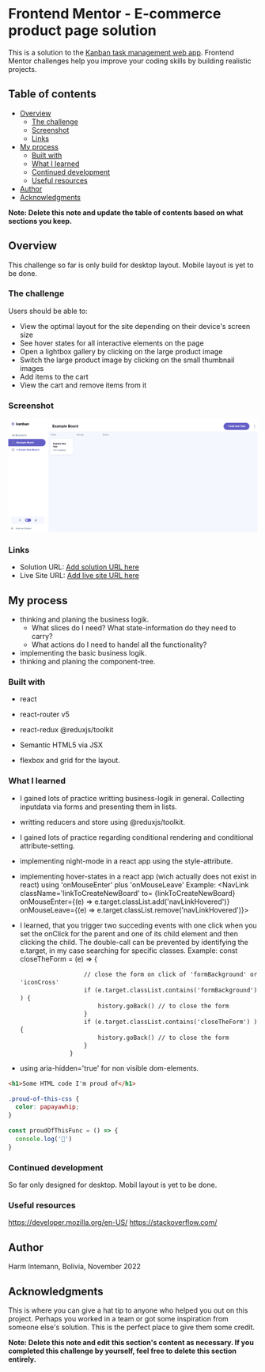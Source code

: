 # Frontend Mentor - E-commerce product page solution

This is a solution to the [Kanban task management web app](https://www.frontendmentor.io/challenges/kanban-task-management-web-app-wgQLt-HlbB). Frontend Mentor challenges help you improve your coding skills by building realistic projects.

## Table of contents

- [Overview](#overview)
  - [The challenge](#the-challenge)
  - [Screenshot](#screenshot)
  - [Links](#links)
- [My process](#my-process)
  - [Built with](#built-with)
  - [What I learned](#what-i-learned)
  - [Continued development](#continued-development)
  - [Useful resources](#useful-resources)
- [Author](#author)
- [Acknowledgments](#acknowledgments)

**Note: Delete this note and update the table of contents based on what sections you keep.**

## Overview

This challenge so far is only build for desktop layout. Mobile layout is yet to be done.

### The challenge

Users should be able to:

- View the optimal layout for the site depending on their device's screen size
- See hover states for all interactive elements on the page
- Open a lightbox gallery by clicking on the large product image
- Switch the large product image by clicking on the small thumbnail images
- Add items to the cart
- View the cart and remove items from it

### Screenshot

![Screenshot desktop](./Screenshot-desktop.png)


### Links

- Solution URL: [Add solution URL here](https://github.com/ghintema/FrontEndMentor_Kanban-task-management-web-app.git)
- Live Site URL: [Add live site URL here](https://ghintema.github.io/FrontEndMentor_Kanban-task-management-web-app/)

## My process

- thinking and planing the business logik. 
    - What slices do I need? What state-information do they need to carry? 
    - What actions do I need to handel all the functionality?
- implementing the basic business logik.
- thinking and planing the component-tree.


### Built with

- react
- react-router v5
- react-redux @reduxjs/toolkit 

- Semantic HTML5 via JSX
- flexbox and grid for the layout.

### What I learned

- I gained lots of practice writting business-logik in general. Collecting inputdata via forms and presenting them in lists.
- writting reducers and store using @reduxjs/toolkit.
- I gained lots of practice regarding conditional rendering and conditional attribute-setting.
- implementing night-mode in a react app using the style-attribute.
- implementing hover-states in a react app (wich actually does not exist in react) using 'onMouseEnter' plus 'onMouseLeave'
        Example: <NavLink  className='linkToCreateNewBoard'
                            to= {linkToCreateNewBoard}
                            onMouseEnter={(e) => e.target.classList.add('navLinkHovered')}
                            onMouseLeave={(e) => e.target.classList.remove('navLinkHovered')}>
- I learned, that you trigger two succeding events with one click when you set the onClick for the parent and one of its child element and then clicking the child. The double-call can be prevented by identifying the e.target, in my case searching for specific classes.
        Example:  const closeTheForm = (e) => {

                        // close the form on click of 'formBackground' or 'iconCross'
                        if (e.target.classList.contains('formBackground') ) {
                            history.goBack() // to close the form
                        }
                        if (e.target.classList.contains('closeTheForm') ) {
                            history.goBack() // to close the form
                        }
                    }

- using aria-hidden='true' for non visible dom-elements.


```html
<h1>Some HTML code I'm proud of</h1>
```
```css
.proud-of-this-css {
  color: papayawhip;
}
```
```js
const proudOfThisFunc = () => {
  console.log('🎉')
}
```

### Continued development

So far only designed for desktop. Mobil layout is yet to be done.

### Useful resources

https://developer.mozilla.org/en-US/
https://stackoverflow.com/

## Author

Harm Intemann, Bolivia, November 2022

## Acknowledgments

This is where you can give a hat tip to anyone who helped you out on this project. Perhaps you worked in a team or got some inspiration from someone else's solution. This is the perfect place to give them some credit.

**Note: Delete this note and edit this section's content as necessary. If you completed this challenge by yourself, feel free to delete this section entirely.**
